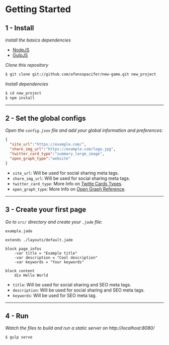 # Getting Started

## 1 - Install
*install the basics dependencies*

- [NodeJS](https://nodejs.org/en/)
- [GulpJS](http://gulpjs.com/)

*Clone this repository*
```sh
$ git clone git://github.com/afonsopacifer/new-game.git new_project
```

*Install dependencies*
```sh
$ cd new_project
$ npm install
```
<hr>

## 2 - Set the global configs

*Open the `config.json` file and add your global information and preferences:*

```json
{
  "site_url":"https://example.com/",
  "share_img_url":"https://example.com/logo.jpg",
  "twitter_card_type":"summary_large_image",
  "open_graph_type":"website"
}
```

- `site_url`: Will be used for social sharing meta tags.<br>
- `share_img_url`: Will be used for social sharing meta tags.
- `twitter_card_type`: More Info on [Twitte Cards Types](https://dev.twitter.com/cards/types).
- `open_graph_type`: More Info on [Open Graph Reference](https://developers.facebook.com/docs/reference/opengraph/).

<hr>

## 3 - Create your first page

*Go to `src/` directory and create your `.jade` file:*

`example.jade`

```jade
extends ./layouts/default.jade

block page_infos
	-var title = "Example title"
	-var description = "Cool description"
	-var keywords = "Your keywords"

block content
	div Hello World
```
- `title`: Will be used for social sharing and SEO meta tags.
- `description`: Will be used for social sharing and SEO meta tags.
- `keywords`: Will be used for SEO meta tag.

<hr>

## 4 - Run
*Watch the files to build and run a static server on http://localhost:8080/*
```sh
$ gulp serve
```
